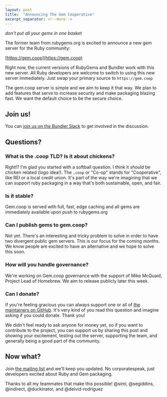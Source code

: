 ```yaml
---
layout: post
title:  "Announcing The Gem Cooperative"
excerpt_separator: <!--more-->
---
```


_don't put all your gems in one basket_

The former team from rubygems.org is excited to announce a new gem server for the Ruby community:

[https://gem.coop](https://gem.coop)

Right now, the current versions of RubyGems and Bundler work with this new server. All Ruby developers are welcome to switch to using this new server immediately. Just swap your primary source to `https://gem.coop`

The gem.coop server is simple and we aim to keep it that way. We plan to add features that serve to increase security and make packaging blazing fast. We want the default choice to be the secure choice.

## Join us!

You can [join us on the Bundler Slack](https://join.slack.com/t/bundler/shared_invite/zt-3ey89pd2b-gM4LAB8Xr921Ki_SEKAx4w) to get involved in the discussion.

## Questions?

<!--more-->

### What is the .coop TLD? Is it about chickens?

Right!? I'm glad you started with a softball question. I think it _should_ be chicken related (logo idea!). The `.coop` or "Co-op" stands for "Cooperative", like REI or a local credit union. It's part of the way we're imagining that we can support ruby packaging in a way that's both sustainable, open, and fair.

### Is it stable?

Gem.coop is served with full, fast, edge caching and all gems are immediately available upon push to rubygems.org

### Can I publish gems to gem.coop?

Not yet. There's an interesting and tricky problem to solve in order to have two divergent public gem servers. This is our focus for the coming months. We know people are excited to have an alternative and we hope to solve this soon.

### How will you handle governance?

We're working on Gem.coop governance with the support of Mike McQuaid, Project Lead of Homebrew. We aim to release publicly later this week.

### Can I donate?

If you're feeling gracious you can always support one or all of [the maintainers on GitHub](https://github.com/orgs/gem-coop/people). It's very kind of you read this question and imagine asking if you could donate. Thank you!

We didn't feel ready to ask anyone for money yet, so if you want to contribute to the project, you can support us by sharing this post and showing your excitement, testing out the server, supporting the team, and generally being a good part of the community.

## Now what?

Join [the mailing list](https://gem.coop) and we'll keep you updated. No corporatespeak, just developers excited about Ruby and Gem packaging.

Thanks to all my teammates that make this possible!
@simi, @segiddins, @indirect, @duckinator, and @deivid-rodriguez
